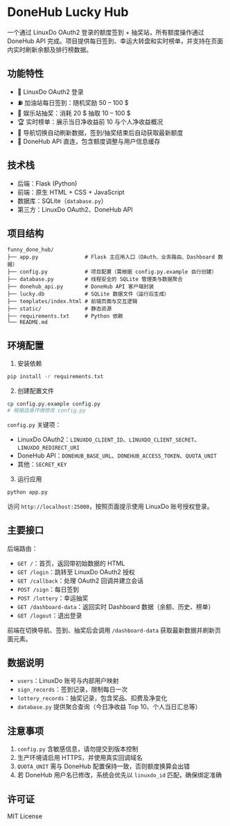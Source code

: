 # DoneHub Lucky Hub

一个通过 LinuxDo OAuth2 登录的额度签到 + 抽奖站，所有额度操作通过 DoneHub API 完成。项目提供每日签到、幸运大转盘和实时榜单，并支持在页面内实时刷新余额及排行榜数据。

## 功能特性

- 🔐 LinuxDo OAuth2 登录
- ⛽ 加油站每日签到：随机奖励 50 – 100 $
- 🎡 娱乐站抽奖：消耗 20 $ 抽取 10 – 100 $
- 🏆 实时榜单：展示当日净收益前 10 与个人净收益概况
- 🔄 导航切换自动刷新数据，签到/抽奖结束后自动获取最新额度
- 🔌 DoneHub API 直连，包含额度调整与用户信息缓存

## 技术栈

- 后端：Flask (Python)
- 前端：原生 HTML + CSS + JavaScript
- 数据库：SQLite（`database.py`）
- 第三方：LinuxDo OAuth2、DoneHub API

## 项目结构

```
funny_done_hub/
├── app.py               # Flask 主应用入口（OAuth、业务路由、Dashboard 数据）
├── config.py            # 项目配置（需根据 config.py.example 自行创建）
├── database.py          # 线程安全的 SQLite 管理类与数据聚合
├── donehub_api.py       # DoneHub API 客户端封装
├── lucky.db             # SQLite 数据文件（运行后生成）
├── templates/index.html # 前端页面与交互逻辑
├── static/              # 静态资源
├── requirements.txt     # Python 依赖
└── README.md
```

## 环境配置

1. 安装依赖

```bash
pip install -r requirements.txt
```

2. 创建配置文件

```bash
cp config.py.example config.py
# 根据自身环境修改 config.py
```

`config.py` 关键项：

- LinuxDo OAuth2：`LINUXDO_CLIENT_ID`、`LINUXDO_CLIENT_SECRET`、`LINUXDO_REDIRECT_URI`
- DoneHub API：`DONEHUB_BASE_URL`、`DONEHUB_ACCESS_TOKEN`、`QUOTA_UNIT`
- 其他：`SECRET_KEY`

3. 运行应用

```bash
python app.py
```

访问 `http://localhost:25000`，按照页面提示使用 LinuxDo 账号授权登录。

## 主要接口

后端路由：

- `GET /`：首页，返回带初始数据的 HTML
- `GET /login`：跳转至 LinuxDo OAuth2 授权
- `GET /callback`：处理 OAuth2 回调并建立会话
- `POST /sign`：每日签到
- `POST /lottery`：幸运抽奖
- `GET /dashboard-data`：返回实时 Dashboard 数据（余额、历史、榜单）
- `GET /logout`：退出登录

前端在切换导航、签到、抽奖后会调用 `/dashboard-data` 获取最新数据并刷新页面元素。

## 数据说明

- `users`：LinuxDo 账号与内部用户映射
- `sign_records`：签到记录，限制每日一次
- `lottery_records`：抽奖记录，包含奖品、扣费及净变化
- `database.py` 提供聚合查询（今日净收益 Top 10、个人当日汇总等）

## 注意事项

1. `config.py` 含敏感信息，请勿提交到版本控制
2. 生产环境请启用 HTTPS，并使用真实回调域名
3. `QUOTA_UNIT` 需与 DoneHub 配置保持一致，否则额度换算会出错
4. 若 DoneHub 用户名已修改，系统会优先以 `linuxdo_id` 匹配，确保绑定准确

## 许可证

MIT License
